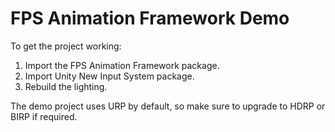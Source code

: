 # FPS Animation Framework Demo

To get the project working:

1. Import the FPS Animation Framework package.
2. Import Unity New Input System package.
3. Rebuild the lighting.

The demo project uses URP by default, so make sure to upgrade to HDRP or BIRP if required.
